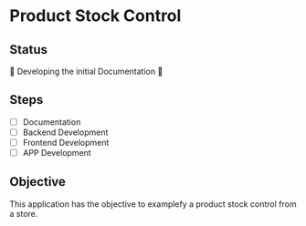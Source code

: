 # Product Stock Control

## Status

🚧 Developing the initial Documentation 📝

## Steps

- [ ] Documentation
- [ ] Backend Development
- [ ] Frontend Development
- [ ] APP Development

## Objective

This application has the objective to examplefy a product stock control from a store.
